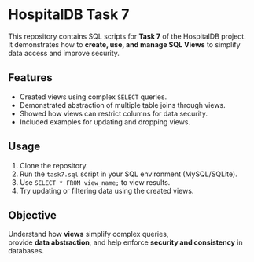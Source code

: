 # HospitalDB Task 7

This repository contains SQL scripts for **Task 7** of the HospitalDB project.  
It demonstrates how to **create, use, and manage SQL Views** to simplify data access and improve security.

## Features
- Created views using complex `SELECT` queries.
- Demonstrated abstraction of multiple table joins through views.
- Showed how views can restrict columns for data security.
- Included examples for updating and dropping views.

## Usage
1. Clone the repository.
2. Run the `task7.sql` script in your SQL environment (MySQL/SQLite).
3. Use `SELECT * FROM view_name;` to view results.
4. Try updating or filtering data using the created views.

## Objective
Understand how **views** simplify complex queries,  
provide **data abstraction**, and help enforce **security and consistency** in databases.
